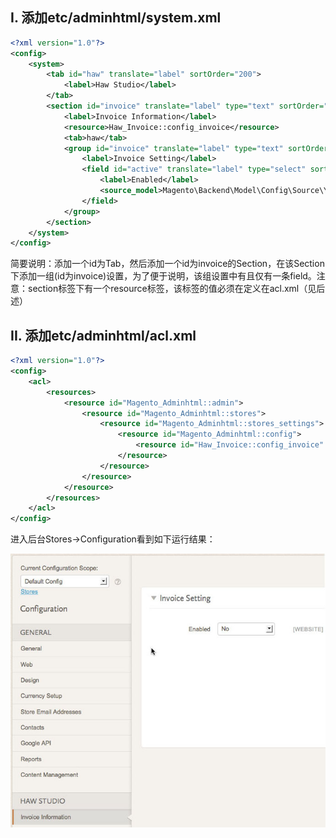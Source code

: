 ## I. 添加etc/adminhtml/system.xml

```xml
<?xml version="1.0"?>
<config>
    <system>
        <tab id="haw" translate="label" sortOrder="200">
            <label>Haw Studio</label>
        </tab>
        <section id="invoice" translate="label" type="text" sortOrder="102" showInDefault="1" showInWebsite="1" showInStore="1">
            <label>Invoice Information</label>
            <resource>Haw_Invoice::config_invoice</resource>
            <tab>haw</tab>
            <group id="invoice" translate="label" type="text" sortOrder="0" showInDefault="1" showInWebsite="1" showInStore="0">
                <label>Invoice Setting</label>
                <field id="active" translate="label" type="select" sortOrder="1" showInDefault="1" showInWebsite="1" showInStore="0">
                    <label>Enabled</label>
                    <source_model>Magento\Backend\Model\Config\Source\Yesno</source_model>
                </field>
            </group>
        </section>
    </system>
</config> 
```

简要说明：添加一个id为Tab，然后添加一个id为invoice的Section，在该Section下添加一组(id为invoice)设置，为了便于说明，该组设置中有且仅有一条field。注意：section标签下有一个resource标签，该标签的值必须在定义在acl.xml（见后述）

## II. 添加etc/adminhtml/acl.xml

```xml
<?xml version="1.0"?>
<config>
    <acl>
        <resources>
            <resource id="Magento_Adminhtml::admin">
                <resource id="Magento_Adminhtml::stores">
                    <resource id="Magento_Adminhtml::stores_settings">
                        <resource id="Magento_Adminhtml::config">
                            <resource id="Haw_Invoice::config_invoice" title="Config Invoice Section" />
                        </resource>
                    </resource>
                </resource>
            </resource>
        </resources>
    </acl>
</config> 
```

进入后台Stores->Configuration看到如下运行结果：

![image](images/B22C8B74DD4E47518C3855406106BD0C.png)